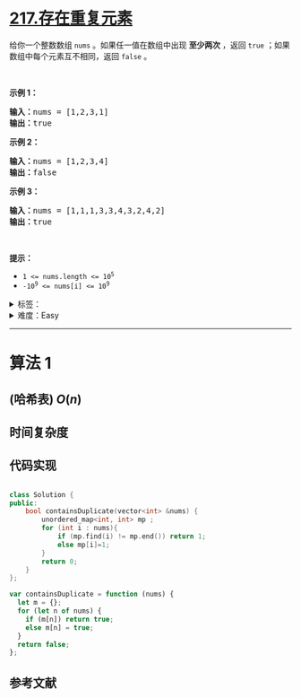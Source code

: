 # [217.存在重复元素](https://leetcode.cn/problems/contains-duplicate/)

给你一个整数数组 <code>nums</code> 。如果任一值在数组中出现 <strong>至少两次</strong> ，返回 <code>true</code> ；如果数组中每个元素互不相同，返回 <code>false</code> 。

<p>&nbsp;</p>

<p><strong>示例 1：</strong></p>

<pre>
<strong>输入：</strong>nums = [1,2,3,1]
<strong>输出：</strong>true</pre>

<p><strong>示例 2：</strong></p>

<pre>
<strong>输入：</strong>nums = [1,2,3,4]
<strong>输出：</strong>false</pre>

<p><strong>示例&nbsp;3：</strong></p>

<pre>
<strong>输入：</strong>nums = [1,1,1,3,3,4,3,2,4,2]
<strong>输出：</strong>true</pre>

<p>&nbsp;</p>

<p><strong>提示：</strong></p>

<ul>
	<li><code>1 &lt;= nums.length &lt;= 10<sup>5</sup></code></li>
	<li><code>-10<sup>9</sup> &lt;= nums[i] &lt;= 10<sup>9</sup></code></li>
</ul>

<details>
<summary>标签：</summary>
['数组', '哈希表', '排序']
</details>

<details>
<summary>难度：Easy</summary>
喜欢：792
</details>

---

# 算法 1

## (哈希表) $O(n)$

## 时间复杂度

## 代码实现

```java []

```

```cpp []
class Solution {
public:
    bool containsDuplicate(vector<int> &nums) {
        unordered_map<int, int> mp ;
        for (int i : nums){
            if (mp.find(i) != mp.end()) return 1;
            else mp[i]=1;
        }
        return 0;
    }
};
```

```javascript []
var containsDuplicate = function (nums) {
  let m = {};
  for (let n of nums) {
    if (m[n]) return true;
    else m[n] = true;
  }
  return false;
};
```

## 参考文献
